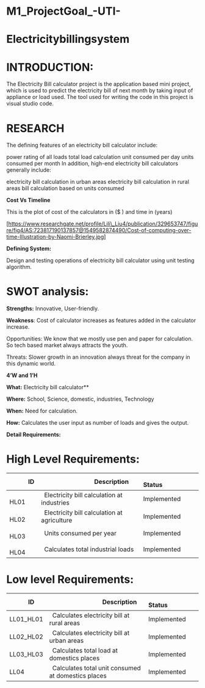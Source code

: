 # M1_ProjectGoal_-UTI-


# Electricitybillingsystem

# INTRODUCTION: 
The Electricity Bill calculator project is the application based mini project, which is used to predict the electricity bill of next month by taking input of appliance or load used. The tool used for writing the code in this project is visual studio code. 

# RESEARCH

The defining features of an electricity bill calculator include:

power rating of all loads
total load calculation
unit consumed per day
units consumed per month
In addition, high-end electricity bill calculators generally include:

electricity bill calculation in urban areas
electricity bill calculation in rural areas
bill calculation based on units consumed

**Cost Vs Timeline**

This is the plot of cost of the calculators in ($ ) and time in  (years)

[https://www.researchgate.net/profile/Lili\_Liu4/publication/329653747/figure/fig4/AS:723817190137857@1549582874490/Cost-of-computing-over-time-Illustration-by-Naomi-Brierley.jpg]


**Defining System:** 

Design and testing operations of electricity bill calculator using unit testing algorithm.

# **SWOT analysis:**

**Strengths:** Innovative, User-friendly.

**Weakness**: Cost of calculator increases as features added in the calculator increase.

Opportunities: We know that we mostly use pen and paper for calculation. So tech based market always attracts the youth.

Threats: Slower growth in an innovation always threat for the company in this dynamic world.

**4’W and 1’H**

**What:**  Electricity bill calculator**     

**Where:** School, Science, domestic, industries, Technology

**When:** Need for calculation.

**How:** Calculates the user input as number of loads and gives the output.

**Detail Requirements:**

# **High Level Requirements:**

|`      `**ID**|`                 `**Description**|`            `**Status**|
| :- | :- | :- |
|`    `HL01|` `Electricity bill calculation at industries|Implemented|
|`    `HL02|` `Electricity bill calculation at agriculture|Implemented|
|`    `HL03|` `Units consumed per year|Implemented|
|`    `HL04|` `Calculates total industrial loads|Implemented|

# **Low level Requirements:**

|`      `**ID**|`                 `**Description**|`            `**Status**|
| :- | :- | :- |
|LL01\_HL01|` `Calculates electricity bill at rural areas|Implemented|
|LL02\_HL02|` `Calculates electricity bill at urban areas|Implemented|
|LL03\_HL03|` `Calculates total load at domestics places|Implemented|
|LL04|` `Calculates total unit consumed at domestics places|Implemented|
